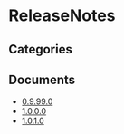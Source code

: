 # ReleaseNotes

## Categories


## Documents
- [0.9.99.0](0.9.99.0.md)
- [1.0.0.0](1.0.0.0.md)
- [1.0.1.0](1.0.1.0.md)